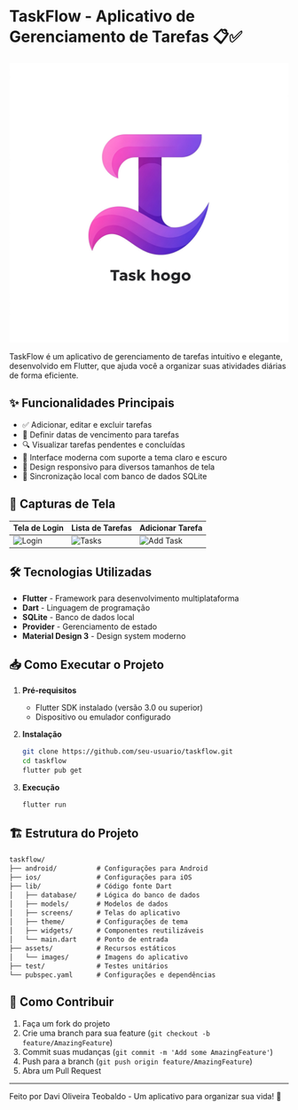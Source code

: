 # TaskFlow - Aplicativo de Gerenciamento de Tarefas 📋✅

![TaskFlow Logo](assets/images/logo.png)

TaskFlow é um aplicativo de gerenciamento de tarefas intuitivo e elegante, desenvolvido em Flutter, que ajuda você a organizar suas atividades diárias de forma eficiente.

## ✨ Funcionalidades Principais

- ✅ Adicionar, editar e excluir tarefas
- 📅 Definir datas de vencimento para tarefas
- 🔍 Visualizar tarefas pendentes e concluídas
- 🎨 Interface moderna com suporte a tema claro e escuro
- 📱 Design responsivo para diversos tamanhos de tela
- 🔄 Sincronização local com banco de dados SQLite

## 📸 Capturas de Tela

| Tela de Login | Lista de Tarefas | Adicionar Tarefa |
|--------------|----------------|----------------|
| ![Login](screenshots/login.png) | ![Tasks](screenshots/tasks.png) | ![Add Task](screenshots/add_task.png) |

## 🛠️ Tecnologias Utilizadas

- **Flutter** - Framework para desenvolvimento multiplataforma
- **Dart** - Linguagem de programação
- **SQLite** - Banco de dados local
- **Provider** - Gerenciamento de estado
- **Material Design 3** - Design system moderno

## 📥 Como Executar o Projeto

1. **Pré-requisitos**
   - Flutter SDK instalado (versão 3.0 ou superior)
   - Dispositivo ou emulador configurado

2. **Instalação**
   ```bash
   git clone https://github.com/seu-usuario/taskflow.git
   cd taskflow
   flutter pub get
   ```

3. **Execução**
   ```bash
   flutter run
   ```

## 🏗️ Estrutura do Projeto

```
taskflow/
├── android/          # Configurações para Android
├── ios/              # Configurações para iOS
├── lib/              # Código fonte Dart
│   ├── database/     # Lógica do banco de dados
│   ├── models/       # Modelos de dados
│   ├── screens/      # Telas do aplicativo
│   ├── theme/        # Configurações de tema
│   ├── widgets/      # Componentes reutilizáveis
│   └── main.dart     # Ponto de entrada
├── assets/           # Recursos estáticos
│   └── images/       # Imagens do aplicativo
├── test/             # Testes unitários
└── pubspec.yaml      # Configurações e dependências
```

## 🤝 Como Contribuir

1. Faça um fork do projeto
2. Crie uma branch para sua feature (`git checkout -b feature/AmazingFeature`)
3. Commit suas mudanças (`git commit -m 'Add some AmazingFeature'`)
4. Push para a branch (`git push origin feature/AmazingFeature`)
5. Abra um Pull Request



---

Feito por Davi Oliveira Teobaldo - Um aplicativo para organizar sua vida! 🚀
